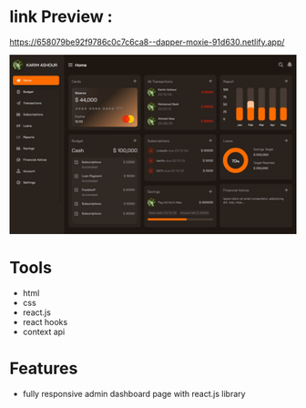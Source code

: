 # link Preview :

https://658079be92f9786c0c7c6ca8--dapper-moxie-91d630.netlify.app/

<img src="./image.png"> <br>

# Tools

- html <br>
- css <br>
- react.js <br>
- react hooks <br>
- context api 

# Features

- fully responsive admin dashboard page with react.js library
